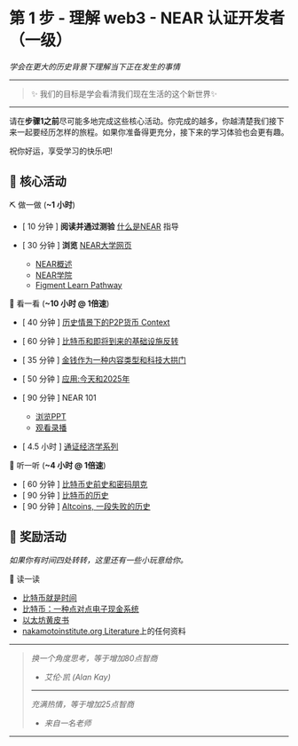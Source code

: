 # 第 1 步 - 理解 web3 - NEAR 认证开发者（一级）

*学会在更大的历史背景下理解当下正在发生的事情*

--------
> :sparkles: 我们的目标是学会看清我们现在生活的这个新世界:sparkles:
--------

请在**步骤1之前**尽可能多地完成这些核心活动。你完成的越多，你越清楚我们接下来一起要经历怎样的旅程。如果你准备得更充分，接下来的学习体验也会更有趣。

祝你好运，享受学习的快乐吧!

## :green_book: 核心活动

:pick: 做一做 (**~1 小时**)

- [ 10 分钟 ] **阅读并通过测验** [什么是NEAR](https://learnnear.club/what-is-near-protocol/) 指导
- [ 30 分钟 ] **浏览** [NEAR大学网页](https://near.org/learn/)

     - [NEAR概述](https://docs.google.com/document/d/1fG3PNTKw727Z5SVyUbJ2nnxn5MZNSGYEZIU2Y7XtlYY/edit)
     - [NEAR学院](https://near.academy/)
     - [Figment Learn Pathway](https://learn.figment.io/network-documentation/near/near-pathway)

:see_no_evil: 看一看 (**~10 小时 @ 1倍速**)

- [ 40 分钟 ] [历史情景下的P2P货币 Context](https://www.youtube.com/watch?v=n-EpKQ6xIJs&list=PLFjTj8QScrlnl_iYZSLBmRxMmtjPhUbu9&index=1)
- [ 60 分钟 ] [比特币和即将到来的基础设施反转](https://www.youtube.com/watch?v=5ca70mCCf2M&list=PLFjTj8QScrlnl_iYZSLBmRxMmtjPhUbu9&index=2)
- [ 35 分钟 ] [金钱作为一种内容类型和科技大拱门](https://www.youtube.com/watch?v=6vFgBGdmDgs&list=PLFjTj8QScrlnl_iYZSLBmRxMmtjPhUbu9&index=3)
- [ 50 分钟 ] [应用:今天和2025年](https://www.youtube.com/watch?v=3jPYk7ucrjo&list=PLFjTj8QScrlnl_iYZSLBmRxMmtjPhUbu9&index=4)
- [ 90 分钟 ] NEAR 101

  - [浏览PPT](https://bit.ly/near-101)
  - [观看录播](https://youtu.be/m6LJUpPPHoE)

- [ 4.5 小时 ] [通证经济学系列](https://www.youtube.com/playlist?list=PLsJWgOB5mIMCMxQVvWAP4xi19EOkHcBNN)

:hear_no_evil: 听一听 (**~4 小时 @ 1倍速**)

- [ 60 分钟 ] [比特币史前史和密码朋克](https://www.whatbitcoindid.com/podcast/the-beginners-guide-to-bitcoin-part-3-bitcoins-pre-history-and-the-cypherpunks-with-aaron-van-wirdum)
- [ 90 分钟 ] [比特币的历史](https://www.whatbitcoindid.com/podcast/the-beginners-guide-to-bitcoin-part-5-the-history-of-bitcoin-with-marty-bent)
- [ 90 分钟 ] [Altcoins, 一段失败的历史](https://www.whatbitcoindid.com/podcast/the-beginners-guide-to-bitcoin-part-9-altcoins-a-history-of-failure-with-nic-carter)

## :blue_book: 奖励活动

 *如果你有时间四处转转，这里还有一些小玩意给你。*

:scroll: 读一读

- [比特币就是时间](https://dergigi.com/2021/01/14/bitcoin-is-time/)
- [比特币：一种点对点电子现金系统](https://bitcoin.org/bitcoin.pdf)
- [以太坊黄皮书](https://ethereum.github.io/yellowpaper/paper.pdf)
- [nakamotoinstitute.org Literature](https://nakamotoinstitute.org/literature/)上的任何资料

---

> _换一个角度思考，等于增加80点智商_
> - _艾伦·凯 (Alan Kay)_
> 
> ---
> 
> _充满热情，等于增加25点智商_ 
> - _来自一名老师_

---
